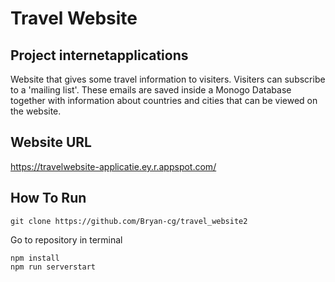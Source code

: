 # Travel Website
## Project internetapplications
Website that gives some travel information to visiters. Visiters can subscribe to a 'mailing list'. These emails are saved inside a Monogo Database together with information about countries and cities that can be viewed on the website.

## Website URL
https://travelwebsite-applicatie.ey.r.appspot.com/

## How To Run
```console
git clone https://github.com/Bryan-cg/travel_website2
```
Go to repository in terminal
```console
npm install
npm run serverstart
```
